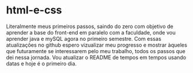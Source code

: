 # html-e-css
Literalmente meus primeiros passos, saindo do zero com objetivo de aprender a base do front-end em paralelo com a faculdade, onde vou aprender java e mySQL 
agora no primeiro semestre. Com essas atualizações no github espero vizualizar meu progresso e mostrar àqueles que futuramente se interessarem pelo meu trabalho, 
todos os passos que dei nessa jornada.
Vou atualizar o README de tempos em tempos usando datas e hoje é o primeiro dia.
